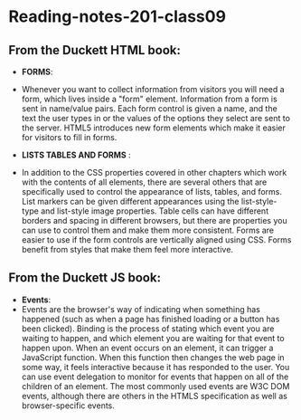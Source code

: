 # Reading-notes-201-class09
## From the Duckett HTML book:
+ **FORMS**:
+ Whenever you want to collect information from
visitors you will need a form, which lives inside a
"form"  element.
 Information from a form is sent in name/value pairs.
 Each form control is given a name, and the text the
user types in or the values of the options they select
are sent to the server.
 HTML5 introduces new form elements which make it
easier for visitors to fill in forms. <br>

+ **LISTS TABLES AND FORMS**  :<br>
+ In addition to the CSS properties covered in other
chapters which work with the contents of all elements,
there are several others that are specifically used to
control the appearance of lists, tables, and forms.
 List markers can be given different appearances
using the list-style-type and list-style image
properties.
 Table cells can have different borders and spacing in
different browsers, but there are properties you can
use to control them and make them more consistent.
 Forms are easier to use if the form controls are
vertically aligned using CSS.
 Forms benefit from styles that make them feel more
interactive. <br>
## From the Duckett JS book:
+ **Events**:<br>
+ Events are the browser's way of indicating when something has happened (such as when a page has finished loading or a button has been clicked). 
Binding is the process of stating which event you are waiting to happen, and which element you are waiting for that event to happen upon. 
When an event occurs on an element, it can trigger a JavaScript function. When this function then changes the web page in some way, it feels interactive because it has responded to the user. 
You can use event delegation to monitor for events that happen on all of the children of an element. 
The most commonly used events are W3C DOM events, although there are others in the HTMLS specification as well as browser-specific events. 

